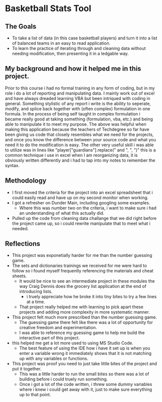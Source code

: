 # Basketball Stats Tool

## The Goals
  - To take a list of data (in this case basketball players) and turn it into a list of balanced teams in an easy to read application.
  - To learn the practice of iterating through and cleaning data without needing modification, then presenting it in a ledgable way.



## My background and how it helped me in this project.
Prior to this course i had no formal training in any form of coding, but in my role i do a lot of reporting and manipulating data. 
I mainly work out of excel and have always dreaded learning VBA but been intriqued with coding in general.
Something stylistic of any report i write is the ability to seperate, modify, and splice back together with (often complex) formulation in one formula. 
In the process of being self taught in complex formulation i became really good at taking something (formulation, vba, etc.) and being able to manipulate it to meet my purpose.
The above was helpful when making this application because the teachers of Techdegree so far have been giving us code that closely resembles what we need for the projects, and once you know the difference between your source code and what you need it to do the modification is easy. 
The other very useful skill i was able to utilize was in lines like "player["guardians"].replace(" and ", ", ")" this is a common technique i use in excel when I am reorganizing data, it is obviously written differently and i had to tap into my notes to remember the syntax.

## Methodology
  - I first moved the criteria for the project into an excel spreadsheet that i could easily read and have up on my second monitor when working.
  - I got a refresher on Dunder Main, including googling some examples.
    - Where this was number two on the criteria, i want to make sure i had an understanding of what this actually did.
  - Pulled up the code from cleaning data challange that we did right before the project came up, so i could rewrite manipulate that to meet what i needed.



## Reflections
  - This project was exponetially harder for me than the number guessing game.
  - The sets and dictionaries trainings we received for me were hard to follow so i found myself frequently referencing the materials and cheat sheets.
    - It would be nice to see an intermediate project in these modules the way Craig Dennis does the grocery list application at the end of introducing lists.
      - i truely appreciate how he broke it into tiny bites to try a few lines at a time.
    - That project really helped me with learning to pick apart these projects and adding more complexity in more systematic manner.
  - This project felt much more prescribed than the number guessing game.
    - The guessing game there felt like there was a lot of opportunity for creative freedom and experimentation.
    - I was able to reference my guessing game to help me build the interactive part of this project.
  - this helped me get a lot more used to using MS Studio Code.
    - The best feature of using the IDE how i have it set up is when you enter a variable wrong it immediately shows  that it is not matching up with any variables or functions.
  - This project was proof you need to just take little bites of the project and put it together. 
    - This was a little harder to run the small bites so there was a lot of building before i could truely run something.
    - Once i got a lot of the code written, i threw some dummy variables where i knew i could get away with it, just to make sure everything up to that point.

